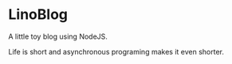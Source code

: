 # LinoBlog

A little toy blog using NodeJS.

Life is short and asynchronous programing makes it even shorter.
